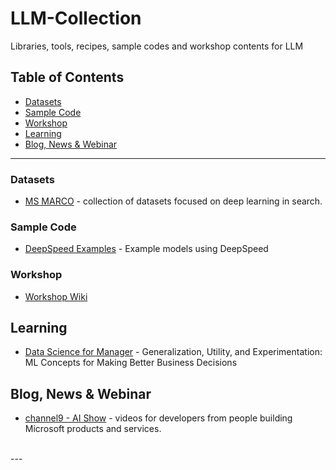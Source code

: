# LLM-Collection

Libraries, tools, recipes, sample codes and workshop contents for LLM

## Table of Contents

- [Datasets](#datasets)
- [Sample Code](#sample-code)
- [Workshop](#workshop)
- [Learning](#learning)
- [Blog, News & Webinar](#blog-news--webinar)

---

### Datasets
- [MS MARCO](https://microsoft.github.io/msmarco/) - collection of datasets focused on deep learning in search.

### Sample Code
- [DeepSpeed Examples](https://github.com/microsoft/DeepSpeedExamples) - Example models using DeepSpeed

### Workshop
- [Workshop Wiki](https://github.com/microsoft/machine-learning-collection/wiki/Workshop)

## Learning
- [Data Science for Manager](https://github.com/microsoft/datascience4managers) - Generalization, Utility, and Experimentation: ML Concepts for Making Better Business Decisions

## Blog, News & Webinar
- [channel9 - AI Show](https://channel9.msdn.com/Shows/AI-Show) - videos for developers from people building Microsoft products and services.

<br>
---
